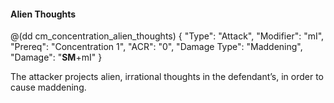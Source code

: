 #### Alien Thoughts

@(dd cm_concentration_alien_thoughts)
{ "Type": "Attack",
	"Modifier": "mI",
	"Prereq": "Concentration 1",
	"ACR": "0",
	"Damage Type": "Maddening",
	"Damage": "__SM__+mI"
}

The attacker projects alien, irrational thoughts in the defendant’s,
in order to cause maddening.
